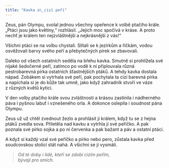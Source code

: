 ```yaml
---
title: "Kavka a\_cizí peří"
---
```


  

Zeus, pán Olympu, svolal jednou všechny opeřence k volbě ptačího krále. „Ptáci jsou jako květiny,“ rozhlásil. „Jejich moc spočívá v kráse. A proto nechť je králem ten nejzvláštnější a nejkrásnější z vás!“

Všichni ptáci se na volbu chystali. Slítali se k jezírkům a říčkám, vodou osvěžovali barvy svého peří a přebytečných pírek se zba­vovali.

Daleko od všech ostatních seděla na břehu kavka. Smutně si prohlížela své nijaké šedočerné peří, zatímco po vodě k ní připlouvala různá pestrobarevná pírka ostatních šťastnějších ptáků. A tehdy kavka dostala nápad. Zobákem si vytrhala své peří, pak pochytala ta cizí barevná pírka a napíchala si je do kůže tak umně, jako když zahradník stvoří ve váze z různých květů kytici.

V den volby ptačího krále svou zvláštností a krásou zastínila i nádherného páva i pyšnou labuť i vznešeného orla. A dokonce oslepila i soudnost pána Olympu.

Zeus už už chtěl zvednout žezlo a prohlásit ji králem, když tu se z hejna ptáků zvedla sova. Přiletěla nad kavku a vytrhla jí své peříčko. A pak poznala své pírko sojka a po ní červenka a pak bažant a páv a ostatní ptáci.

A když si každý vzal své peříčko a pírko nebo pero, zůstala kavka před soudcovskou stolicí stát nahá. A všichni se jí vysmáli.

> _Od té doby i lidé, kteří se zdobí cizím peřím,  
> bývají pro smích._
